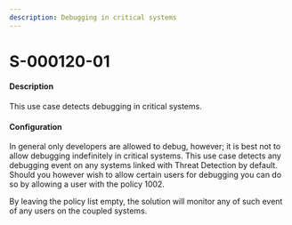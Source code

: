 ```yaml
---
description: Debugging in critical systems
---
```


# S-000120-01

#### Description

This use case detects debugging in critical systems.

#### Configuration

In general only developers are allowed to debug, however; it is best not to allow debugging indefinitely in critical systems. This use case detects any debugging event on any systems linked with Threat Detection by default. Should you however wish to allow certain users for debugging you can do so by allowing a user with the policy 1002.

By leaving the policy list empty, the solution will monitor any of such event of any users on the coupled systems.
